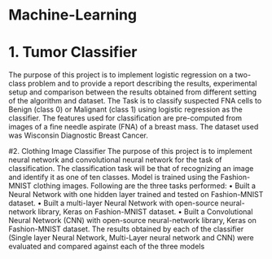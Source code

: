 # Machine-Learning

# 1. Tumor Classifier
The purpose of this project is to implement logistic regression on a two-class problem and to
provide a report describing the results, experimental setup and comparison between the results
obtained from different setting of the algorithm and dataset. The Task is to classify suspected
FNA cells to Benign (class 0) or Malignant (class 1) using logistic regression as the classifier.
The features used for classification are pre-computed from images of a fine needle aspirate
(FNA) of a breast mass. The dataset used was Wisconsin Diagnostic Breast Cancer.

#2. Clothing Image Classifier
The purpose of this project is to implement neural network and convolutional neural network
for the task of classification. The classification task will be that of recognizing an image and
identify it as one of ten classes. Model is trained using the Fashion-MNIST clothing images.
Following are the three tasks performed:
	• Built a Neural Network with one hidden layer trained and tested on Fashion-MNIST
	dataset.
	• Built a multi-layer Neural Network with open-source neural-network library, Keras
	on Fashion-MNIST dataset.
	• Built a Convolutional Neural Network (CNN) with open-source neural-network
library, Keras on Fashion-MNIST dataset.
The results obtained by each of the classifier (Single layer Neural Network, Multi-Layer neural
network and CNN) were evaluated and compared against each of the three models